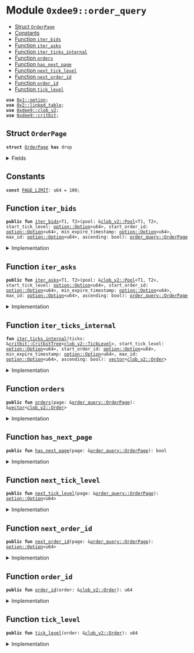 
<a name="0xdee9_order_query"></a>

# Module `0xdee9::order_query`



-  [Struct `OrderPage`](#0xdee9_order_query_OrderPage)
-  [Constants](#@Constants_0)
-  [Function `iter_bids`](#0xdee9_order_query_iter_bids)
-  [Function `iter_asks`](#0xdee9_order_query_iter_asks)
-  [Function `iter_ticks_internal`](#0xdee9_order_query_iter_ticks_internal)
-  [Function `orders`](#0xdee9_order_query_orders)
-  [Function `has_next_page`](#0xdee9_order_query_has_next_page)
-  [Function `next_tick_level`](#0xdee9_order_query_next_tick_level)
-  [Function `next_order_id`](#0xdee9_order_query_next_order_id)
-  [Function `order_id`](#0xdee9_order_query_order_id)
-  [Function `tick_level`](#0xdee9_order_query_tick_level)


<pre><code><b>use</b> <a href="">0x1::option</a>;
<b>use</b> <a href="../../../.././build/Sui/docs/linked_table.md#0x2_linked_table">0x2::linked_table</a>;
<b>use</b> <a href="clob_v2.md#0xdee9_clob_v2">0xdee9::clob_v2</a>;
<b>use</b> <a href="critbit.md#0xdee9_critbit">0xdee9::critbit</a>;
</code></pre>



<a name="0xdee9_order_query_OrderPage"></a>

## Struct `OrderPage`



<pre><code><b>struct</b> <a href="order_query.md#0xdee9_order_query_OrderPage">OrderPage</a> <b>has</b> drop
</code></pre>



<details>
<summary>Fields</summary>


<dl>
<dt>
<code>orders: <a href="">vector</a>&lt;<a href="clob_v2.md#0xdee9_clob_v2_Order">clob_v2::Order</a>&gt;</code>
</dt>
<dd>

</dd>
<dt>
<code>has_next_page: bool</code>
</dt>
<dd>

</dd>
<dt>
<code>next_tick_level: <a href="_Option">option::Option</a>&lt;u64&gt;</code>
</dt>
<dd>

</dd>
<dt>
<code>next_order_id: <a href="_Option">option::Option</a>&lt;u64&gt;</code>
</dt>
<dd>

</dd>
</dl>


</details>

<a name="@Constants_0"></a>

## Constants


<a name="0xdee9_order_query_PAGE_LIMIT"></a>



<pre><code><b>const</b> <a href="order_query.md#0xdee9_order_query_PAGE_LIMIT">PAGE_LIMIT</a>: u64 = 100;
</code></pre>



<a name="0xdee9_order_query_iter_bids"></a>

## Function `iter_bids`



<pre><code><b>public</b> <b>fun</b> <a href="order_query.md#0xdee9_order_query_iter_bids">iter_bids</a>&lt;T1, T2&gt;(pool: &<a href="clob_v2.md#0xdee9_clob_v2_Pool">clob_v2::Pool</a>&lt;T1, T2&gt;, start_tick_level: <a href="_Option">option::Option</a>&lt;u64&gt;, start_order_id: <a href="_Option">option::Option</a>&lt;u64&gt;, min_expire_timestamp: <a href="_Option">option::Option</a>&lt;u64&gt;, max_id: <a href="_Option">option::Option</a>&lt;u64&gt;, ascending: bool): <a href="order_query.md#0xdee9_order_query_OrderPage">order_query::OrderPage</a>
</code></pre>



<details>
<summary>Implementation</summary>


<pre><code><b>public</b> <b>fun</b> <a href="order_query.md#0xdee9_order_query_iter_bids">iter_bids</a>&lt;T1, T2&gt;(
    pool: &Pool&lt;T1, T2&gt;,
    // tick level <b>to</b> start from
    start_tick_level: Option&lt;u64&gt;,
    // order id within that tick level <b>to</b> start from
    start_order_id: Option&lt;u64&gt;,
    // <b>if</b> provided, do not <b>include</b> orders <b>with</b> an expire timestamp less than the provided value (expired order),
    // value is in microseconds
    min_expire_timestamp: Option&lt;u64&gt;,
    // do not show orders <b>with</b> an ID larger than max_id--
    // i.e., orders added later than this one
    max_id: Option&lt;u64&gt;,
    // <b>if</b> <b>true</b>, the orders are returned in ascending tick level.
    ascending: bool,
): <a href="order_query.md#0xdee9_order_query_OrderPage">OrderPage</a> {
    <b>let</b> bids = <a href="clob_v2.md#0xdee9_clob_v2_bids">clob_v2::bids</a>(pool);
    <b>let</b> orders = <a href="order_query.md#0xdee9_order_query_iter_ticks_internal">iter_ticks_internal</a>(
        bids,
        start_tick_level,
        start_order_id,
        min_expire_timestamp,
        max_id,
        ascending
    );
    <b>let</b> (orders, has_next_page, next_tick_level, next_order_id) = <b>if</b> (<a href="_length">vector::length</a>(&orders) &gt; <a href="order_query.md#0xdee9_order_query_PAGE_LIMIT">PAGE_LIMIT</a>) {
        <b>let</b> last_order = <a href="_pop_back">vector::pop_back</a>(&<b>mut</b> orders);
        (orders, <b>true</b>, some(<a href="clob_v2.md#0xdee9_clob_v2_tick_level">clob_v2::tick_level</a>(&last_order)), some(<a href="clob_v2.md#0xdee9_clob_v2_order_id">clob_v2::order_id</a>(&last_order)))
    } <b>else</b> {
        (orders, <b>false</b>, none(), none())
    };

    <a href="order_query.md#0xdee9_order_query_OrderPage">OrderPage</a> {
        orders,
        has_next_page,
        next_tick_level,
        next_order_id
    }
}
</code></pre>



</details>

<a name="0xdee9_order_query_iter_asks"></a>

## Function `iter_asks`



<pre><code><b>public</b> <b>fun</b> <a href="order_query.md#0xdee9_order_query_iter_asks">iter_asks</a>&lt;T1, T2&gt;(pool: &<a href="clob_v2.md#0xdee9_clob_v2_Pool">clob_v2::Pool</a>&lt;T1, T2&gt;, start_tick_level: <a href="_Option">option::Option</a>&lt;u64&gt;, start_order_id: <a href="_Option">option::Option</a>&lt;u64&gt;, min_expire_timestamp: <a href="_Option">option::Option</a>&lt;u64&gt;, max_id: <a href="_Option">option::Option</a>&lt;u64&gt;, ascending: bool): <a href="order_query.md#0xdee9_order_query_OrderPage">order_query::OrderPage</a>
</code></pre>



<details>
<summary>Implementation</summary>


<pre><code><b>public</b> <b>fun</b> <a href="order_query.md#0xdee9_order_query_iter_asks">iter_asks</a>&lt;T1, T2&gt;(
    pool: &Pool&lt;T1, T2&gt;,
    // tick level <b>to</b> start from
    start_tick_level: Option&lt;u64&gt;,
    // order id within that tick level <b>to</b> start from
    start_order_id: Option&lt;u64&gt;,
    // <b>if</b> provided, do not <b>include</b> orders <b>with</b> an expire timestamp less than the provided value (expired order),
    // value is in microseconds
    min_expire_timestamp: Option&lt;u64&gt;,
    // do not show orders <b>with</b> an ID larger than max_id--
    // i.e., orders added later than this one
    max_id: Option&lt;u64&gt;,
    // <b>if</b> <b>true</b>, the orders are returned in ascending tick level.
    ascending: bool,
): <a href="order_query.md#0xdee9_order_query_OrderPage">OrderPage</a> {
    <b>let</b> asks = <a href="clob_v2.md#0xdee9_clob_v2_asks">clob_v2::asks</a>(pool);
    <b>let</b> orders = <a href="order_query.md#0xdee9_order_query_iter_ticks_internal">iter_ticks_internal</a>(
        asks,
        start_tick_level,
        start_order_id,
        min_expire_timestamp,
        max_id,
        ascending
    );
    <b>let</b> (orders, has_next_page, next_tick_level, next_order_id) = <b>if</b> (<a href="_length">vector::length</a>(&orders) &gt; <a href="order_query.md#0xdee9_order_query_PAGE_LIMIT">PAGE_LIMIT</a>) {
        <b>let</b> last_order = <a href="_pop_back">vector::pop_back</a>(&<b>mut</b> orders);
        (orders, <b>true</b>, some(<a href="clob_v2.md#0xdee9_clob_v2_tick_level">clob_v2::tick_level</a>(&last_order)), some(<a href="clob_v2.md#0xdee9_clob_v2_order_id">clob_v2::order_id</a>(&last_order)))
    } <b>else</b> {
        (orders, <b>false</b>, none(), none())
    };

    <a href="order_query.md#0xdee9_order_query_OrderPage">OrderPage</a> {
        orders,
        has_next_page,
        next_tick_level,
        next_order_id
    }
}
</code></pre>



</details>

<a name="0xdee9_order_query_iter_ticks_internal"></a>

## Function `iter_ticks_internal`



<pre><code><b>fun</b> <a href="order_query.md#0xdee9_order_query_iter_ticks_internal">iter_ticks_internal</a>(ticks: &<a href="critbit.md#0xdee9_critbit_CritbitTree">critbit::CritbitTree</a>&lt;<a href="clob_v2.md#0xdee9_clob_v2_TickLevel">clob_v2::TickLevel</a>&gt;, start_tick_level: <a href="_Option">option::Option</a>&lt;u64&gt;, start_order_id: <a href="_Option">option::Option</a>&lt;u64&gt;, min_expire_timestamp: <a href="_Option">option::Option</a>&lt;u64&gt;, max_id: <a href="_Option">option::Option</a>&lt;u64&gt;, ascending: bool): <a href="">vector</a>&lt;<a href="clob_v2.md#0xdee9_clob_v2_Order">clob_v2::Order</a>&gt;
</code></pre>



<details>
<summary>Implementation</summary>


<pre><code><b>fun</b> <a href="order_query.md#0xdee9_order_query_iter_ticks_internal">iter_ticks_internal</a>(
    ticks: &CritbitTree&lt;TickLevel&gt;,
    // tick level <b>to</b> start from
    start_tick_level: Option&lt;u64&gt;,
    // order id within that tick level <b>to</b> start from
    start_order_id: Option&lt;u64&gt;,
    // <b>if</b> provided, do not <b>include</b> orders <b>with</b> an expire timestamp less than the provided value (expired order),
    // value is in microseconds
    min_expire_timestamp: Option&lt;u64&gt;,
    // do not show orders <b>with</b> an ID larger than max_id--
    // i.e., orders added later than this one
    max_id: Option&lt;u64&gt;,
    // <b>if</b> <b>true</b>, the orders are returned in ascending tick level.
    ascending: bool,
): <a href="">vector</a>&lt;Order&gt; {
    <b>let</b> tick_level_key = <b>if</b> (<a href="_is_some">option::is_some</a>(&start_tick_level)) {
        <a href="_destroy_some">option::destroy_some</a>(start_tick_level)
    } <b>else</b> {
        <b>let</b> (key, _) = <b>if</b> (ascending) {
            <a href="critbit.md#0xdee9_critbit_min_leaf">critbit::min_leaf</a>(ticks)
        }<b>else</b> {
            <a href="critbit.md#0xdee9_critbit_max_leaf">critbit::max_leaf</a>(ticks)
        };
        key
    };

    <b>let</b> orders = <a href="">vector</a>[];

    <b>while</b> (tick_level_key != 0 && <a href="_length">vector::length</a>(&orders) &lt; <a href="order_query.md#0xdee9_order_query_PAGE_LIMIT">PAGE_LIMIT</a> + 1) {
        <b>let</b> tick_level = <a href="critbit.md#0xdee9_critbit_borrow_leaf_by_key">critbit::borrow_leaf_by_key</a>(ticks, tick_level_key);
        <b>let</b> open_orders = <a href="clob_v2.md#0xdee9_clob_v2_open_orders">clob_v2::open_orders</a>(tick_level);

        <b>let</b> next_order_key = <b>if</b> (<a href="_is_some">option::is_some</a>(&start_order_id)) {
            <b>let</b> key = <a href="_destroy_some">option::destroy_some</a>(start_order_id);
            <b>if</b> (!<a href="../../../.././build/Sui/docs/linked_table.md#0x2_linked_table_contains">linked_table::contains</a>(open_orders, key)) {
                <b>let</b> (next_leaf, _) = <b>if</b> (ascending) {
                    <a href="critbit.md#0xdee9_critbit_next_leaf">critbit::next_leaf</a>(ticks, tick_level_key)
                }<b>else</b> {
                    <a href="critbit.md#0xdee9_critbit_previous_leaf">critbit::previous_leaf</a>(ticks, tick_level_key)
                };
                tick_level_key = next_leaf;
                <b>continue</b>
            };
            start_order_id = <a href="_none">option::none</a>();
            some(key)
        }<b>else</b> {
            *<a href="../../../.././build/Sui/docs/linked_table.md#0x2_linked_table_front">linked_table::front</a>(open_orders)
        };

        <b>while</b> (<a href="_is_some">option::is_some</a>(&next_order_key) && <a href="_length">vector::length</a>(&orders) &lt; <a href="order_query.md#0xdee9_order_query_PAGE_LIMIT">PAGE_LIMIT</a> + 1) {
            <b>let</b> key = <a href="_destroy_some">option::destroy_some</a>(next_order_key);
            <b>let</b> order = <a href="../../../.././build/Sui/docs/linked_table.md#0x2_linked_table_borrow">linked_table::borrow</a>(open_orders, key);

            // <b>if</b> the order id is greater than max_id, we end the iteration for this tick level.
            <b>if</b> (<a href="_is_some">option::is_some</a>(&max_id) && key &gt; <a href="_destroy_some">option::destroy_some</a>(max_id)) {
                <b>break</b>;
            };

            next_order_key = *<a href="../../../.././build/Sui/docs/linked_table.md#0x2_linked_table_next">linked_table::next</a>(open_orders, key);

            // <b>if</b> expire timestamp is set, and <b>if</b> the order is expired, we skip it.
            <b>if</b> (<a href="_is_none">option::is_none</a>(&min_expire_timestamp) ||
                <a href="clob_v2.md#0xdee9_clob_v2_expire_timestamp">clob_v2::expire_timestamp</a>(order) &gt; <a href="_destroy_some">option::destroy_some</a>(min_expire_timestamp)) {
                <a href="_push_back">vector::push_back</a>(&<b>mut</b> orders, <a href="clob_v2.md#0xdee9_clob_v2_clone_order">clob_v2::clone_order</a>(order));
            };
        };
        <b>let</b> (next_leaf, _) = <b>if</b> (ascending) {
            <a href="critbit.md#0xdee9_critbit_next_leaf">critbit::next_leaf</a>(ticks, tick_level_key)
        }<b>else</b> {
            <a href="critbit.md#0xdee9_critbit_previous_leaf">critbit::previous_leaf</a>(ticks, tick_level_key)
        };
        tick_level_key = next_leaf;
    };
    orders
}
</code></pre>



</details>

<a name="0xdee9_order_query_orders"></a>

## Function `orders`



<pre><code><b>public</b> <b>fun</b> <a href="order_query.md#0xdee9_order_query_orders">orders</a>(page: &<a href="order_query.md#0xdee9_order_query_OrderPage">order_query::OrderPage</a>): &<a href="">vector</a>&lt;<a href="clob_v2.md#0xdee9_clob_v2_Order">clob_v2::Order</a>&gt;
</code></pre>



<details>
<summary>Implementation</summary>


<pre><code><b>public</b> <b>fun</b> <a href="order_query.md#0xdee9_order_query_orders">orders</a>(page: &<a href="order_query.md#0xdee9_order_query_OrderPage">OrderPage</a>): &<a href="">vector</a>&lt;Order&gt; {
    &page.orders
}
</code></pre>



</details>

<a name="0xdee9_order_query_has_next_page"></a>

## Function `has_next_page`



<pre><code><b>public</b> <b>fun</b> <a href="order_query.md#0xdee9_order_query_has_next_page">has_next_page</a>(page: &<a href="order_query.md#0xdee9_order_query_OrderPage">order_query::OrderPage</a>): bool
</code></pre>



<details>
<summary>Implementation</summary>


<pre><code><b>public</b> <b>fun</b> <a href="order_query.md#0xdee9_order_query_has_next_page">has_next_page</a>(page: &<a href="order_query.md#0xdee9_order_query_OrderPage">OrderPage</a>): bool {
    page.has_next_page
}
</code></pre>



</details>

<a name="0xdee9_order_query_next_tick_level"></a>

## Function `next_tick_level`



<pre><code><b>public</b> <b>fun</b> <a href="order_query.md#0xdee9_order_query_next_tick_level">next_tick_level</a>(page: &<a href="order_query.md#0xdee9_order_query_OrderPage">order_query::OrderPage</a>): <a href="_Option">option::Option</a>&lt;u64&gt;
</code></pre>



<details>
<summary>Implementation</summary>


<pre><code><b>public</b> <b>fun</b> <a href="order_query.md#0xdee9_order_query_next_tick_level">next_tick_level</a>(page: &<a href="order_query.md#0xdee9_order_query_OrderPage">OrderPage</a>): Option&lt;u64&gt; {
    page.next_tick_level
}
</code></pre>



</details>

<a name="0xdee9_order_query_next_order_id"></a>

## Function `next_order_id`



<pre><code><b>public</b> <b>fun</b> <a href="order_query.md#0xdee9_order_query_next_order_id">next_order_id</a>(page: &<a href="order_query.md#0xdee9_order_query_OrderPage">order_query::OrderPage</a>): <a href="_Option">option::Option</a>&lt;u64&gt;
</code></pre>



<details>
<summary>Implementation</summary>


<pre><code><b>public</b> <b>fun</b> <a href="order_query.md#0xdee9_order_query_next_order_id">next_order_id</a>(page: &<a href="order_query.md#0xdee9_order_query_OrderPage">OrderPage</a>): Option&lt;u64&gt; {
    page.next_order_id
}
</code></pre>



</details>

<a name="0xdee9_order_query_order_id"></a>

## Function `order_id`



<pre><code><b>public</b> <b>fun</b> <a href="order_query.md#0xdee9_order_query_order_id">order_id</a>(order: &<a href="clob_v2.md#0xdee9_clob_v2_Order">clob_v2::Order</a>): u64
</code></pre>



<details>
<summary>Implementation</summary>


<pre><code><b>public</b> <b>fun</b> <a href="order_query.md#0xdee9_order_query_order_id">order_id</a>(order: &Order): u64 {
    <a href="clob_v2.md#0xdee9_clob_v2_order_id">clob_v2::order_id</a>(order)
}
</code></pre>



</details>

<a name="0xdee9_order_query_tick_level"></a>

## Function `tick_level`



<pre><code><b>public</b> <b>fun</b> <a href="order_query.md#0xdee9_order_query_tick_level">tick_level</a>(order: &<a href="clob_v2.md#0xdee9_clob_v2_Order">clob_v2::Order</a>): u64
</code></pre>



<details>
<summary>Implementation</summary>


<pre><code><b>public</b> <b>fun</b> <a href="order_query.md#0xdee9_order_query_tick_level">tick_level</a>(order: &Order): u64 {
    <a href="clob_v2.md#0xdee9_clob_v2_tick_level">clob_v2::tick_level</a>(order)
}
</code></pre>



</details>
